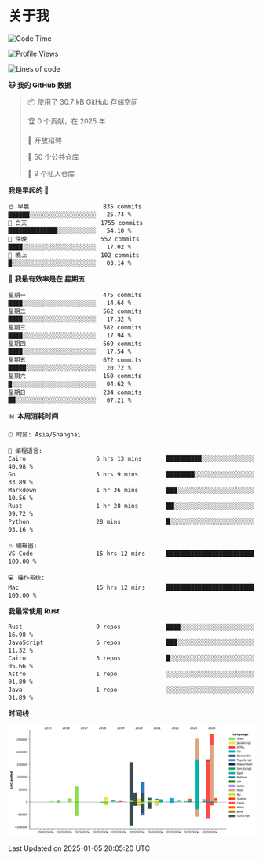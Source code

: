 # 关于我

<!--START_SECTION:waka-->
![Code Time](http://img.shields.io/badge/Code%20Time-3%2C392%20hrs%208%20mins-blue)

![Profile Views](http://img.shields.io/badge/%E4%B8%AA%E4%BA%BA%E8%B5%84%E6%96%99%E8%A7%82%E7%9C%8B%E6%AC%A1%E6%95%B0-0-blue)

![Lines of code](https://img.shields.io/badge/%E4%BB%8E%E3%80%8CHello%20World%E3%80%8D%E8%B5%B7%E6%88%91%E5%B7%B2%E7%BB%8F%E5%86%99%E4%BA%86-1.2%20million%20%E8%A1%8C%E4%BB%A3%E7%A0%81-blue)

**🐱 我的 GitHub 数据** 

> 📦  使用了 30.7 kB GitHub 存储空间 
 > 
> 🏆 0 个贡献，在 2025 年
 > 
> 💼 开放招聘
 > 
> 📜 50 个公共仓库 
 > 
> 🔑 9 个私人仓库 
 > 
**我是早起的 🐤** 

```text
🌞 早晨                     835 commits         ██████░░░░░░░░░░░░░░░░░░░   25.74 % 
🌆 白天                     1755 commits        ██████████████░░░░░░░░░░░   54.10 % 
🌃 傍晚                     552 commits         ████░░░░░░░░░░░░░░░░░░░░░   17.02 % 
🌙 晚上                     102 commits         █░░░░░░░░░░░░░░░░░░░░░░░░   03.14 % 
```
📅 **我最有效率是在 星期五** 

```text
星期一                      475 commits         ████░░░░░░░░░░░░░░░░░░░░░   14.64 % 
星期二                      562 commits         ████░░░░░░░░░░░░░░░░░░░░░   17.32 % 
星期三                      582 commits         ████░░░░░░░░░░░░░░░░░░░░░   17.94 % 
星期四                      569 commits         ████░░░░░░░░░░░░░░░░░░░░░   17.54 % 
星期五                      672 commits         █████░░░░░░░░░░░░░░░░░░░░   20.72 % 
星期六                      150 commits         █░░░░░░░░░░░░░░░░░░░░░░░░   04.62 % 
星期日                      234 commits         ██░░░░░░░░░░░░░░░░░░░░░░░   07.21 % 
```


📊 **本周消耗时间** 

```text
🕑︎ 时区: Asia/Shanghai

💬 编程语言: 
Cairo                    6 hrs 13 mins       ██████████░░░░░░░░░░░░░░░   40.98 % 
Go                       5 hrs 9 mins        ████████░░░░░░░░░░░░░░░░░   33.89 % 
Markdown                 1 hr 36 mins        ███░░░░░░░░░░░░░░░░░░░░░░   10.56 % 
Rust                     1 hr 28 mins        ██░░░░░░░░░░░░░░░░░░░░░░░   09.72 % 
Python                   28 mins             █░░░░░░░░░░░░░░░░░░░░░░░░   03.16 % 

🔥 编辑器: 
VS Code                  15 hrs 12 mins      █████████████████████████   100.00 % 

💻 操作系统: 
Mac                      15 hrs 12 mins      █████████████████████████   100.00 % 
```

**我最常使用 Rust** 

```text
Rust                     9 repos             ████░░░░░░░░░░░░░░░░░░░░░   16.98 % 
JavaScript               6 repos             ███░░░░░░░░░░░░░░░░░░░░░░   11.32 % 
Cairo                    3 repos             █░░░░░░░░░░░░░░░░░░░░░░░░   05.66 % 
Astro                    1 repo              ░░░░░░░░░░░░░░░░░░░░░░░░░   01.89 % 
Java                     1 repo              ░░░░░░░░░░░░░░░░░░░░░░░░░   01.89 % 
```



**时间线**

![Lines of Code chart](https://raw.githubusercontent.com/catusax/catusax/master/assets/bar_graph.png)


 Last Updated on 2025-01-05 20:05:20 UTC
<!--END_SECTION:waka-->
